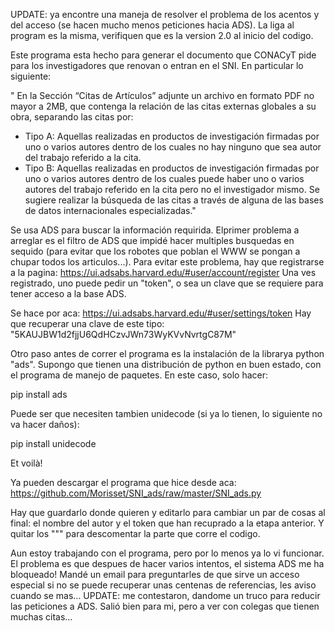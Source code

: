 UPDATE: ya encontre una maneja de resolver el problema de los acentos y del acceso (se hacen mucho menos peticiones hacia ADS). La liga al program es la misma, verifiquen que es la version 2.0 al inicio del codigo.

Este programa esta hecho para generar el documento que CONACyT pide para los investigadores que renovan o entran en el SNI. En particular lo siguiente:

" En la Sección “Citas de Artículos” adjunte un archivo en formato PDF no mayor a  2MB, que  contenga  la  relación  de  las  citas  externas  globales  a  su  obra, separando las citas por:
* Tipo A: Aquellas realizadas en productos de investigación firmadas por uno o  varios  autores  dentro  de  los  cuales  no  hay  ninguno  que  sea  autor  del trabajo referido a la cita.
* Tipo B: Aquellas realizadas en productos de investigación firmadas por uno o varios autores dentro de los cuales puede haber uno o varios autores del  trabajo referido en la cita pero no el investigador mismo.
Se  sugiere  realizar  la  búsqueda de  las  citas a  través  de  alguna  de  las  bases  de  datos internacionales especializadas."

Se usa ADS para buscar la información requirida. Elprimer problema a arreglar es el filtro de ADS que impidé hacer multiples busquedas en sequido (para evitar que los robotes que poblan el WWW se pongan a chupar todos los articulos...). Para evitar este problema, hay que registrarse a la pagina: https://ui.adsabs.harvard.edu/#user/account/register
Una ves registrado, uno puede pedir un "token", o sea un clave que se requiere para tener acceso a la base ADS.

Se hace por aca:
https://ui.adsabs.harvard.edu/#user/settings/token
Hay que recuperar una clave de este tipo:
"5KAUJBW1d2fjjU6QdHCzvJWn73WyKVvNvrtgC87M"

Otro paso antes de correr el programa es la instalación de la librarya python "ads".
Supongo que tienen una distribución de python en buen estado, con el programa de manejo de paquetes. En este caso, solo hacer:

pip install ads

Puede ser que necesiten tambien unidecode (si ya lo tienen, lo siguiente no va hacer daños):

pip install unidecode

Et voilà!

Ya pueden descargar el programa que hice desde aca: https://github.com/Morisset/SNI_ads/raw/master/SNI_ads.py

Hay que guardarlo donde quieren y editarlo para cambiar un par de cosas al final: el nombre del autor y el token que han recuprado a la etapa anterior. Y quitar los """ para descomentar la parte que corre el codigo.

Aun estoy trabajando con el programa, pero por lo menos ya lo vi funcionar.
El problema es que despues de hacer varios intentos, el sistema ADS me ha bloqueado! Mandé un email para preguntarles de que sirve un acceso especial si no se puede recuperar unas centenas de referencias, les aviso cuando se mas...
UPDATE: me contestaron, dandome un truco para reducir las peticiones a ADS. Salió bien para mi, pero a ver con colegas que tienen muchas citas...

